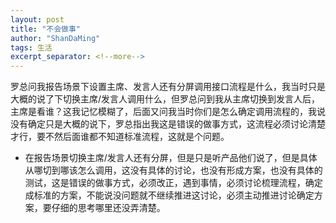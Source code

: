 ```yaml
---
layout: post
title: "不会做事"
author: "ShanDaMing"
tags: 生活
excerpt_separator: <!--more-->
---
```


罗总问我报告场景下设置主席、发言人还有分屏调用接口流程是什么，<!--more-->我当时只是大概的说了下切换主席/发言人调用什么，但罗总问到我从主席切换到发言人后，主席是看谁？这我记忆模糊了，后面又问我当时你们是怎么确定调用流程的，我说没有确定只是大概的说下，罗总指出我这是错误的做事方式，这流程必须讨论清楚才行，要不然后面谁都不知道标准流程，这就是个问题。
* 在报告场景切换主席/发言人还有分屏，但是只是听产品他们说了，但是具体从哪切到哪该怎么调用，这没有具体的讨论，也没有形成方案，也没有具体的测试，这是错误的做事方式，必须改正，遇到事情，必须讨论梳理流程，确定成标准的方案，不能说没问题就不继续推进这讨论，必须主动推进讨论确定方案，要仔细的思考哪里还没弄清楚。
